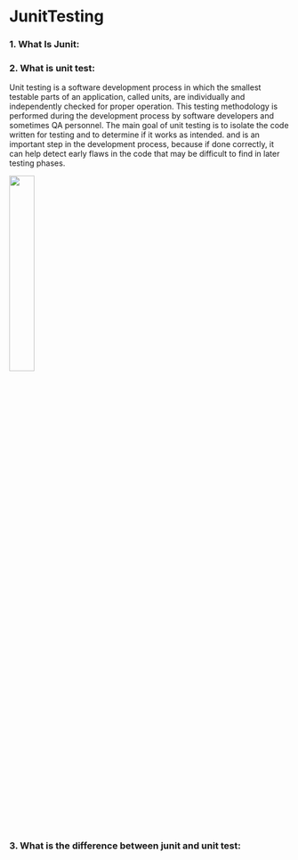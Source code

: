 # JunitTesting

### 1. What Is Junit:

### 2. What is unit test:
Unit testing is a software development process in which the smallest testable parts of an application, called units, are individually and independently checked for proper operation. This testing methodology is performed during the development process by software developers and sometimes QA personnel. The main goal of unit testing is to isolate the code written for testing and to determine if it works as intended.
and is an important step in the development process, because if done correctly, it can help detect early flaws in the code that may be difficult to find in later testing phases.

<img src="https://user-images.githubusercontent.com/80139183/209245880-bceddfe6-2a5f-4e87-8e9f-736d8cd5f612.jpg" width = "30%">
  
### 3. What is the difference between junit and unit test:
